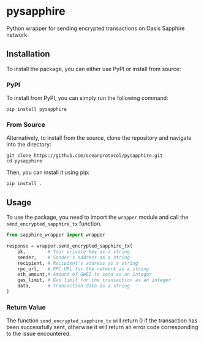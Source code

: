 # pysapphire

Python wrapper for sending encrypted transactions on Oasis Sapphire network

## Installation

To install the package, you can either use PyPI or install from source:

### PyPI

To install from PyPI, you can simply run the following command:

```shell
pip install pysapphire
```

### From Source

Alternatively, to install from the source, clone the repository and navigate into the directory:

```shell
git clone https://github.com/oceanprotocol/pysapphire.git
cd pysapphire
```

Then, you can install it using pip:

```shell
pip install .
```

## Usage

To use the package, you need to import the `wrapper` module and call the `send_encrypted_sapphire_tx` function.

```python
from sapphire_wrapper import wrapper

response = wrapper.send_encrypted_sapphire_tx(
    pk,        # Your private key as a string
    sender,    # Sender's address as a string
    recipient, # Recipient's address as a string
    rpc_url,   # RPC URL for the network as a string
    eth_amount,# Amount of GWEI to send as an integer
    gas_limit, # Gas limit for the transaction as an integer
    data,      # Transaction data as a string
)
```

### Return Value

The function `send_encrypted_sapphire_tx` will return 0 if the transaction has been successfully sent, otherwise it will return an error code corresponding to the issue encountered.